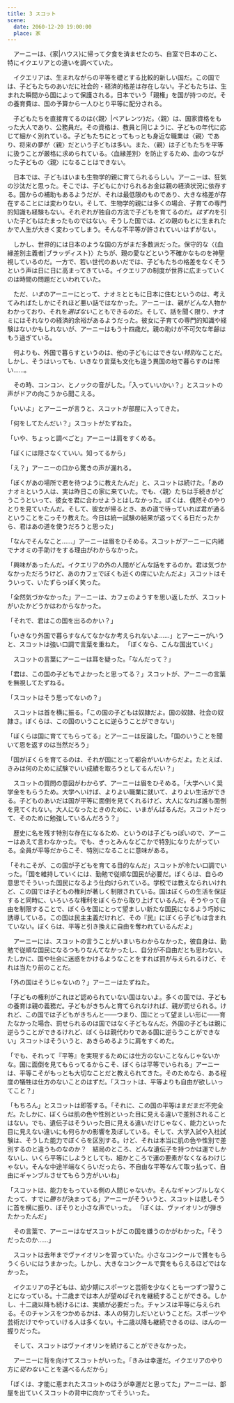 ```yaml
---
title: 3 スコット
scene:
  date: 2060-12-20 19:00:00
  place: 家
---
```


　アーニーは、{家|ハウス}に帰って夕食を済ませたのち、自室で日本のこと、特にイクエリアとの違いを調べていた。

　イクエリアは、生まれながらの平等を礎とする比較的新しい国だ。この国では、子どもたちのあいだに社会的・経済的格差は存在しない。子どもたちは、生まれた瞬間から国によって保護される。日本でいう「親権」を国が持つのだ。その養育費は、国の予算から一人ひとり平等に配分される。

　子どもたちを直接育てるのは{〈親〉|ペアレンツ}だ。〈親〉は、国家資格をもった大人であり、公務員だ。その資格は、教員と同じように、子どもの年代に応じて細かく別れている。子どもたちにとってもっとも身近な職業は〈親〉であり、将来の夢が〈親〉だという子どもは多い。また、〈親〉は子どもたちを平等に扱うことが厳格に求められている。〈血縁差別〉を防止するため、血のつながった子どもの〈親〉になることはできない。

　日本では、子どもはいまも生物学的親に育てられるらしい。アーニーは、狂気の沙汰だと思った。そこでは、子どもにかけられるお金は親の経済状況に依存する。国からの補助もあるようだが、それは最低限のものであり、大きな格差が存在することには変わりない。そして、生物学的親には多くの場合、子育ての専門的知識も経験もない。それぞれが独自の方法で子どもを育てるのだ。*はずれ*を引いた子どもはたまったものではない。そうした国では、どの親のもとに生まれたかで人生が大きく変わってしまう。そんな不平等が許されていいはずがない。

　しかし、世界的には日本のような国の方がまだ多数派だった。保守的な〈{血縁差別主義者|ブラッディスト}〉たちが、親の愛などという不確かなものを神聖視しているのだ。一方で、若い世代のあいだでは、子どもたちの格差をなくそうという声は日に日に高まってきている。イクエリアの制度が世界に広まっていくのは時間の問題だといわれていた。

　ただ、*いま*のアーニーにとって、ナオミとともに日本に住むというのは、考えてみればたしかにそれほど悪い話ではなかった。アーニーは、親がどんな人物かわかっており、それを*選ばない*こともできるのだ。そして、話を聞く限り、ナオミにはそれなりの経済的余裕があるようだった。彼女に子育ての専門的知識や経験はないかもしれないが、アーニーはもう十四歳だ。親の助けが不可欠な年齢はもう過ぎている。

　何よりも、外国で暮らすというのは、他の子どもにはできない*特別*なことだ。しかし、そうはいっても、いきなり言葉も文化も違う異国の地で暮らすのは怖い……。

　その時、コンコン、とノックの音がした。「入っていいかい？」とスコットの声がドアの向こうから聞こえる。

「いいよ」とアーニーが言うと、スコットが部屋に入ってきた。

「何をしてたんだい？」スコットがたずねた。

「いや、ちょっと調べごと」アーニーは肩をすくめる。

「ぼくには隠さなくていい。知ってるから」

「え？」アーニーの口から驚きの声が漏れる。

「ぼくがあの場所で君を待つように教えたんだ」と、スコットは続けた。「あのナオミという人は、実は昨日この家に来ていた。でも、〈親〉たちは手続きがどうこうといって、彼女を君に合わせようとはしなかった。ぼくは、偶然そのやりとりを見ていたんだ。そして、彼女が帰るとき、あの道で待っていれば君が通るということをこっそり教えた。今日は統一試験の結果が返ってくる日だったから、君はあの道を使うだろうと思った」

「なんでそんなこと……」アーニーは眉をひそめる。スコットがアーニーに内緒でナオミの手助けをする理由がわからなかった。

「興味があったんだ。イクエリアの外の人間がどんな話をするのか。君は気づかなかっただろうけど、あのカフェでぼくも近くの席にいたんだよ」スコットはそういって、いたずらっぽく笑った。

「全然気づかなかった」アーニーは、カフェのようすを思い返したが、スコットがいたかどうかはわからなかった。

「それで、君はこの国を出るのかい？」

「いきなり外国で暮らすなんてなかなか考えられないよ……」とアーニーがいうと、スコットは強い口調で言葉を重ねた。
「ぼくなら、こんな国出ていく」

　スコットの言葉にアーニーは耳を疑った。「なんだって？」

「君は、この国の子どもでよかったと思ってる？」スコットが、アーニーの言葉を無視してたずねる。

「スコットはそう思ってないの？」

　スコットは首を横に振る。「この国の子どもは奴隷だよ。国の奴隷、社会の奴隷さ。ぼくらは、この国のいうことに逆らうことができない」

「ぼくらは国に育ててもらってる」とアーニーは反論した。「国のいうことを聞いて恩を返すのは当然だろう」

「国がぼくらを育てるのは、それが国にとって都合がいいからだよ。たとえば、きみは何のために試験でいい成績を取ろうとしてるんだい？」

　スコットの質問の意図がわからず、アーニーは眉をひそめる。「大学へいく奨学金をもらうため。大学へいけば、よりよい職業に就いて、よりよい生活ができる。子どものあいだは国が平等に面倒を見てくれるけど、大人になれば誰も面倒を見てくれない。大人になったときのために、いまがんばるんだ。スコットだって、そのために勉強しているんだろう？」

　歴史に名を残す特別な存在になるため、というのは子どもっぽいので、アーニーはあえて言わなかった。でも、きっとみんなどこかで特別になりたがっている。全員が平等だからこそ、特別になることに意味がある。

「それこそが、この国が子どもを育てる目的なんだ」スコットが冷たい口調でいった。「国を維持していくには、勤勉で従順な国民が必要だ。ぼくらは、自らの意思でそういった国民になるよう仕向けられている。学校では教えなられいけれど、この国では子どもの権利が著しく制限されている。国はぼくらの生活を保証すると同時に、いろいろな権利をぼくらから取り上げているんだ。そうやって自由を制限することで、ぼくらを国にとって望ましい新たな国民になるよう巧妙に誘導している。この国は民主主義だけれど、その『民』にぼくら子どもは含まれていない。ぼくらは、平等と引き換えに自由を奪われているんだよ」

　アーニーには、スコットの言うことがいまいちわからなかった。彼自身は、勤勉で従順な国民になるつもりなんてなかったし、自分が不自由だとも思わない。たしかに、国や社会に迷惑をかけるようなことをすれば罰が与えられるけど、それは当たり前のことだ。

「外の国はそうじゃないの？」アーニーはたずねた。

「子どもの権利がこれほど認められていない国はないよ。多くの国では、子どもの養育は親の義務だ。子どもがきちんと育てられなければ、親が罰せられる。けれど、この国では子どもがきちんと——つまり、国にとって望ましい形に——育たなかった場合、罰せられるのは国ではなく子どもなんだ。外国の子どもは親に逆らうことができるけれど、ぼくらは親代わりである国に逆らうことができない」スコットはそういうと、あきらめるように肩をすくめた。

「でも、それって『平等』を実現するためには仕方のないことなんじゃないかな。国に面倒を見てもらってるからこそ、ぼくらは平等でいられる」アーニーは、平等こそがもっとも大切なことだと教えられてきた。そのためなら、ある程度の犠牲は仕方のないことのはずだ。「スコットは、平等よりも自由が欲しいってこと？」

「もちろん」とスコットは即答する。「それに、この国の平等はまだまだ不完全だ。たしかに、ぼくらは肌の色や性別といった目に見える違いで差別されることはない。でも、遺伝子はそういった目に見える違いだけじゃなく、能力といった目に見えない違いにも何らかの影響を及ぼしている。そして、大学入試や入社試験は、そうした能力でぼくらを区別する。けど、それは本当に肌の色や性別で差別するのと違うものなのか？　結局のところ、どんな遺伝子を持つかは運でしかないし、いくら平等にしようとしても、細かところで運の要素がなくなるわけじゃない。そんな中途半端なくらいだったら、不自由な平等なんて取っ払って、自由にギャンブルさせてもらう方がいいね」

「スコットは、能力をもっている側の人間じゃないか。そんなギャンブルしなくたって、すでに*勝ち*が決まってる」アーニーがそういうと、スコットは悲しそうに首を横に振り、ぼそりと小さな声でいった。
「ぼくは、ヴァイオリンが弾きたかったんだ」

　その言葉で、アーニーはなぜスコットがこの国を嫌うのかがわかった。「そうだったのか……」

　スコットは去年までヴァイオリンを習っていた。小さなコンクールで賞をもらうくらいにはうまかった。しかし、大きなコンクールで賞をもらえるほどではなかった。

　イクエリアの子どもは、幼少期にスポーツと芸術を少なくとも一つずつ習うことになっている。十二歳までは本人が望めばそれを継続することができる。しかし、十二歳以降も続けるには、実績が必要だった。チャンスは平等に与えられる。そのチャンスをつかめるかは、本人の努力しだいということだ。スポーツや芸術だけでやっていける人は多くない。十二歳以降も継続できるのは、ほんの一握りだった。

　そして、スコットはヴァイオリンを続けることができなかった。

　アーニーに背を向けてスコットがいった。「きみは幸運だ。イクエリアのやり方に*従わない*ことを選べるんだから」

「ぼくは、才能に恵まれたスコットのほうが幸運だと思ってた」アーニーは、部屋を出ていくスコットの背中に向かってそういった。
